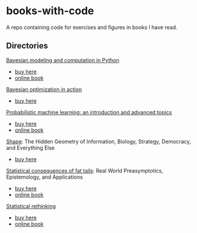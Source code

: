 # books-with-code
A repo containing code for exercises and figures in books I have read.

## Directories

[Bayesian modeling and computation in Python](/bmcp/)
- [buy here](https://www.amazon.com/Bayesian-Modeling-Computation-Chapman-Statistical/dp/036789436X?_encoding=UTF8&camp=1789&creative=9325&linkCode=ur2&tag=storypodca-20&linkId=2P4S6EY6B462X4AR)
- [online book](https://bayesiancomputationbook.com/welcome.html)

[Bayesian optimization in action](/bayes_opt/)
- [buy here](https://www.manning.com/books/bayesian-optimization-in-action)

[Probabilistic machine learning: an introduction and advanced topics](/probml/)
- [buy here](https://mitpress.mit.edu/author/kevin-p-murphy-12390/)
- [online book](https://probml.github.io/pml-book/)

[Shape](/shape/): The Hidden Geometry of Information, Biology, Strategy, Democracy, and Everything Else
- [buy here](https://www.amazon.com/dp/B08PF965W9/ref=dp-kindle-redirect?_encoding=UTF8&btkr=1)

[Statistical consequences of fat tails](/sqft/): Real World Preasymptotics, Epistemology, and Applications
- [buy here](https://www.amazon.com/Statistical-Consequences-Fat-Tails-Preasymptotics/dp/1544508050/ref=sr_1_2?gclid=Cj0KCQjwrs2XBhDjARIsAHVymmT_Clle_NAx9bg6DPVVib2Phj0X8RoC-TIhJp95t9-EYcIJd7zn62MaAiJaEALw_wcB&hvadid=441889148076&hvdev=c&hvlocphy=9031352&hvnetw=g&hvqmt=e&hvrand=8088910463917810661&hvtargid=kwd-935494002884&hydadcr=7436_9611128&keywords=statistical+consequences+of+fat+tails&qid=1660145374&sr=8-2)
- [online book](https://arxiv.org/abs/2001.10488)

[Statistical rethinking](/statistical_rethinking/)
- [buy here](https://www.amazon.com/Statistical-Rethinking-Bayesian-Examples-Chapman/dp/036713991X/ref=sr_1_1?dchild=1&keywords=statistical+rethinking&qid=1629785283&sr=8-1)
- [online book](https://xcelab.net/rm/statistical-rethinking/)